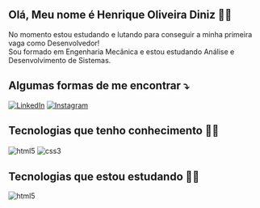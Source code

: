 ## Olá, Meu nome é Henrique Oliveira Diniz 👋🏽
<p>No momento estou estudando e lutando para conseguir a minha primeira vaga como Desenvolvedor! 
<br/>
Sou formado em Engenharia Mecânica e estou estudando Análise e Desenvolvimento de Sistemas.</p>

## Algumas formas de me encontrar ⤵️
[![LinkedIn](https://img.shields.io/badge/LinkedIn-0077B5?style=for-the-badge&logo=linkedin&logoColor=white)](https://www.linkedin.com/in/henrique-oliveira-diniz/)
[![Instagram](https://img.shields.io/badge/Instagram-E4405F?style=for-the-badge&logo=instagram&logoColor=white)](https://www.instagram.com/henriq.diniz/)

## Tecnologias que tenho conhecimento 👨🏽
<div>
<img align="center" alt="html5" src="https://img.shields.io/badge/HTML5-E34F26?style=for-the-badge&logo=html5&logoColor=white">
<img align="center" alt="css3" src="https://img.shields.io/badge/CSS3-1572B6?style=for-the-badge&logo=css3&logoColor=white">
</div>

## Tecnologias que estou estudando 👶🏽
<div>
<img align="center" alt="html5" src="https://img.shields.io/badge/JavaScript-F7DF1E?style=for-the-badge&logo=javascript&logoColor=black">
</div>
